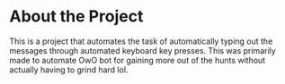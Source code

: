 # About the Project

This is a project that automates the task of automatically typing out the messages through automated keyboard key presses. This was primarily made to automate OwO bot for gaining more out of the hunts without actually having to grind hard lol.
